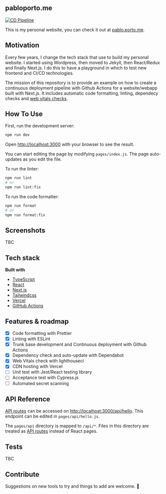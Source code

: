 ## pabloporto.me

[![CD Pipeline](https://github.com/portovep/pabloporto.me/actions/workflows/pipeline.yml/badge.svg?branch=main)](https://github.com/portovep/pabloporto.me/actions/workflows/pipeline.yml)

This is my personal website, you can check it out at [pablo.porto.me](https://pablo.porto.me).

## Motivation

Every few years, I change the tech stack that use to build my personal website. I started using Wordpress, then moved to Jekyll, then React/Redux and finally Next.js. I do this to have a playground in which to test new frontend and CI/CD technologies.

The mission of this repository is to provide an example on how to create a continuous deployment pipeline with Github Actions for a website/webapp built with Next.js. It includes automatic code formatting, linting, dependecy checks and [web vitals checks](https://web.dev/vitals/).

## How To Use

First, run the development server:

```bash
npm run dev
```

Open [http://localhost:3000](http://localhost:3000) with your browser to see the result.

You can start editing the page by modifying `pages/index.js`. The page auto-updates as you edit the file.

To run the linter:

```bash
npm run lint
# or
npm run lint:fix
```

To run the code formatter:

```bash
npm run format
# or
npm run format:fix
```

## Screenshots

TBC

## Tech stack

<b>Built with</b>

-   [TypeScript](https://www.typescriptlang.org/)
-   [React](https://reactjs.org/)
-   [Next.js](https://nextjs.org/)
-   [Tailwindcss](https://tailwindcss.com/)
-   [Vercel](https://vercel.com/)
-   [GitHub Actions](https://github.com/features/actions)

## Features & roadmap

-   [x] Code formatting with Prettier
-   [x] Linting with ESLint
-   [x] Trunk base development and Continuous deployment with Github Actions
-   [x] Dependency check and auto-update with Dependabot
-   [x] Web Vitals check with lighthouseci
-   [x] CDN hosting with Vercel
-   [ ] Unit test with Jest/React testing library
-   [ ] Acceptance test with Cypress.js
-   [ ] Automated secret scanning

## API Reference

[API routes](https://nextjs.org/docs/api-routes/introduction) can be accessed on [http://localhost:3000/api/hello](http://localhost:3000/api/hello). This endpoint can be edited in `pages/api/hello.js`.

The `pages/api` directory is mapped to `/api/*`. Files in this directory are treated as [API routes](https://nextjs.org/docs/api-routes/introduction) instead of React pages.

## Tests

TBC

## Contribute

Suggestions on new tools to try and things to add are welcome. 🙏
